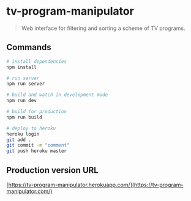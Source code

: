 # tv-program-manipulator

> Web interface for filtering and sorting a scheme of TV programs.

## Commands

```bash
# install dependencies
npm install

# run server
npm run server

# build and watch in development mode
npm run dev

# build for production
npm run build

# deploy to heroku
heroku login
git add .
git commit -m "comment"
git push heroku master
```

## Production version URL
[https://tv-program-manipulator.herokuapp.com/](https://tv-program-manipulator.com/)
